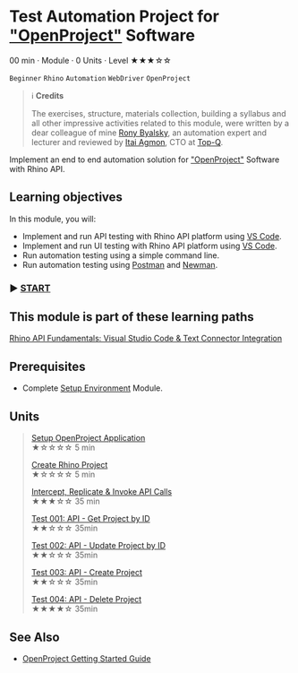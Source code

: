 # Test Automation Project for ["OpenProject"](https://www.openproject.org) Software

00 min · Module · 0 Units · Level ★★★☆☆

`Beginner` `Rhino` `Automation` `WebDriver` `OpenProject`

> :information_source: **Credits**
>  
> The exercises, structure, materials collection, building a syllabus and all other impressive activities related to this module, were written by a dear colleague of mine [Rony Byalsky](https://www.linkedin.com/in/rony-byalsky-b9821212), an automation expert and lecturer and reviewed by [Itai Agmon](https://www.linkedin.com/in/itaiagmon/), CTO at [Top-Q](https://www.linkedin.com/company/top-q/mycompany/).  

Implement an end to end automation solution for ["OpenProject"](https://www.openproject.org) Software with Rhino API.

## Learning objectives

In this module, you will:

* Implement and run API testing with Rhino API platform using [VS Code](https://code.visualstudio.com).
* Implement and run UI testing with Rhino API platform using [VS Code](https://code.visualstudio.com).
* Run automation testing using a simple command line.
* Run automation testing using [Postman](https://www.postman.com) and [Newman](https://www.npmjs.com/package/newman).

### :arrow_forward: [START](uu)

## This module is part of these learning paths  

[Rhino API Fundamentals: Visual Studio Code & Text Connector Integration](../Path.Path.RhinoApiFundamentalsVisualStudioCodeTextConnector.md.md)

## Prerequisites

* Complete [Setup Environment](../Tutorials.SetupEnvironment/00.Module.md) Module.

## Units

> [Setup OpenProject Application](./01.SetupOpenProjectApplication.md)  
  ★☆☆☆☆ 5 min  
>
> [Create Rhino Project](./02.CreateRhinoProject.md)  
  ★☆☆☆☆ 5 min  
>
> [Intercept, Replicate & Invoke API Calls](./03.InterceptAndReplicateAPICalls.md)  
  ★★★☆☆ 35 min  
>
> [Test 001: API - Get Project by ID](./04.Test001GetProjectById.md)  
  ★★☆☆☆ 35min  
>
> [Test 002: API - Update Project by ID](./05.Test002UpdateProjectById.md)  
  ★★☆☆☆ 35min
>
> [Test 003: API - Create Project](./06.Test003CreateProject.md)  
  ★★☆☆☆ 35min  
>
> [Test 004: API - Delete Project](./07.Test004DeleteProject.md)  
  ★★★★☆ 35min

## See Also

* [OpenProject Getting Started Guide](https://www.openproject.org/docs/getting-started/)
